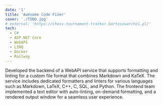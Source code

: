 ```yaml
---
date: '1'
title: 'Awesome Code Fixer'
cover: './TODO.jpg'
# external: 'https://chess-tournament-tracker.bartoszwarchol.pl/'
tech:
  - C#
  - ASP.NET Core
  - WebAPI
  - LINQ
  - Docker
  - Railway
---
```


Developed the backend of a WebAPI service that supports formatting and linting for a custom file format that combines Markdown and KaTeX. The service includes dedicated formatters and linters for various languages such as Markdown, LaTeX, C++, C, SQL, and Python. The frontend team implemented a text editor with auto-linting, on-demand formatting, and a rendered output window for a seamless user experience.
